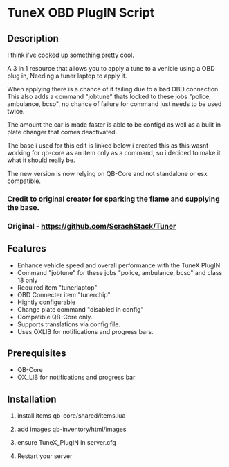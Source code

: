 # TuneX OBD PlugIN Script

## Description

I think i've cooked up something pretty cool. 

A 3 in 1 resource that allows you to apply a tune to a vehicle using a OBD plug in, Needing a tuner laptop to apply it. 

When applying there is a chance of it failing due to a bad OBD connection. 
This also adds a command "jobtune" thats locked to these jobs "police, ambulance, bcso",
no chance of failure for command just needs to be used twice. 

The amount the car is made faster is able to be configd as well as a built in plate changer that comes deactivated.  

The base i used for this edit is linked below i created this as this wasnt working for qb-core as an item only as a command, so i decided to make it what it should really be. 

The new version is now relying on QB-Core and not standalone or esx compatible.

### Credit to original creator for sparking the flame and supplying the base.
### Original - https://github.com/ScrachStack/Tuner

## Features

- Enhance vehicle speed and overall performance with the TuneX PlugIN.
- Command "jobtune" for these jobs "police, ambulance, bcso" and class 18 only
- Required item "tunerlaptop"
- OBD Connecter item "tunerchip"
- Hightly configurable
- Change plate command "disabled in config"
- Compatible QB-Core only.
- Supports translations via config file.
- Uses OXLIB for notifications and progress bars.

## Prerequisites

- QB-Core 
- OX_LIB for notifications and progress bar

## Installation

1) install items qb-core/shared/items.lua

2) add images qb-inventory/html/images

3) ensure TuneX_PlugIN in server.cfg

4) Restart your server
